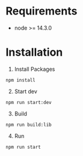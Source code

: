 
# Requirements
- node >= 14.3.0

# Installation
1) Install Packages
```
npm install
```

2) Start dev

```
npm run start:dev
```

3) Build

```
npm run build:lib
```
4) Run 
```
npm run start
```
